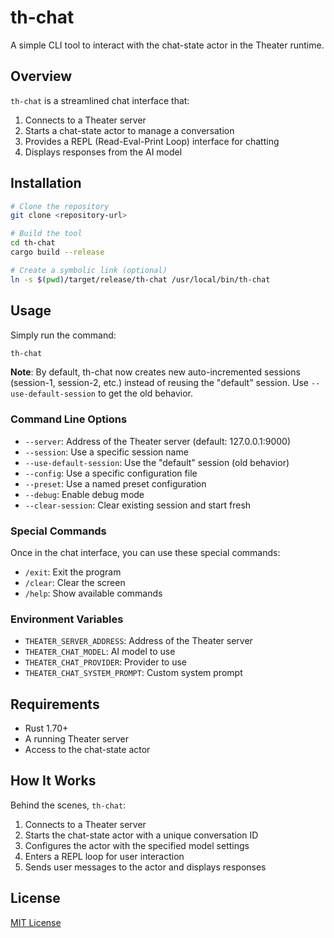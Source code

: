 # th-chat

A simple CLI tool to interact with the chat-state actor in the Theater runtime.

## Overview

`th-chat` is a streamlined chat interface that:

1. Connects to a Theater server
2. Starts a chat-state actor to manage a conversation
3. Provides a REPL (Read-Eval-Print Loop) interface for chatting
4. Displays responses from the AI model

## Installation

```bash
# Clone the repository
git clone <repository-url>

# Build the tool
cd th-chat
cargo build --release

# Create a symbolic link (optional)
ln -s $(pwd)/target/release/th-chat /usr/local/bin/th-chat
```

## Usage

Simply run the command:

```bash
th-chat
```

**Note**: By default, th-chat now creates new auto-incremented sessions (session-1, session-2, etc.) instead of reusing the "default" session. Use `--use-default-session` to get the old behavior.

### Command Line Options

- `--server`: Address of the Theater server (default: 127.0.0.1:9000)
- `--session`: Use a specific session name
- `--use-default-session`: Use the "default" session (old behavior)
- `--config`: Use a specific configuration file
- `--preset`: Use a named preset configuration
- `--debug`: Enable debug mode
- `--clear-session`: Clear existing session and start fresh

### Special Commands

Once in the chat interface, you can use these special commands:

- `/exit`: Exit the program
- `/clear`: Clear the screen
- `/help`: Show available commands

### Environment Variables

- `THEATER_SERVER_ADDRESS`: Address of the Theater server
- `THEATER_CHAT_MODEL`: AI model to use
- `THEATER_CHAT_PROVIDER`: Provider to use
- `THEATER_CHAT_SYSTEM_PROMPT`: Custom system prompt

## Requirements

- Rust 1.70+
- A running Theater server
- Access to the chat-state actor

## How It Works

Behind the scenes, `th-chat`:

1. Connects to a Theater server
2. Starts the chat-state actor with a unique conversation ID
3. Configures the actor with the specified model settings
4. Enters a REPL loop for user interaction
5. Sends user messages to the actor and displays responses

## License

[MIT License](LICENSE)

